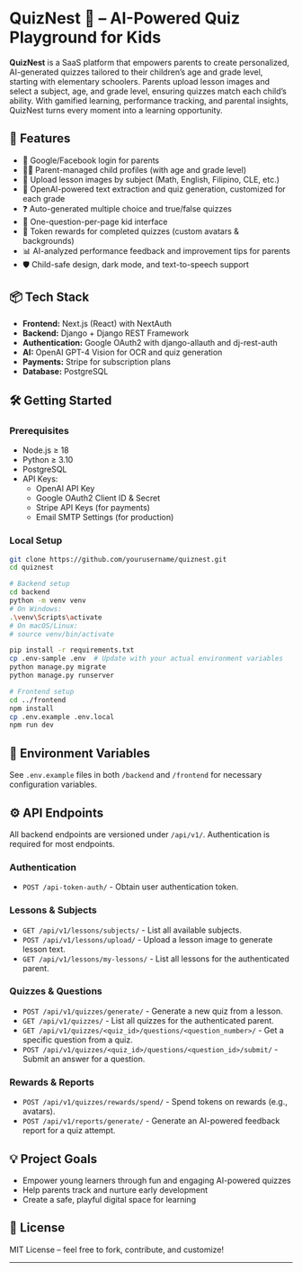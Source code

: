 # QuizNest 🐣 – AI-Powered Quiz Playground for Kids

**QuizNest** is a SaaS platform that empowers parents to create personalized, AI-generated quizzes tailored to their children’s age and grade level, starting with elementary schoolers. Parents upload lesson images and select a subject, age, and grade level, ensuring quizzes match each child’s ability. With gamified learning, performance tracking, and parental insights, QuizNest turns every moment into a learning opportunity.

## 🚀 Features

- 🔐 Google/Facebook login for parents
- 👦👧 Parent-managed child profiles (with age and grade level)
- 📸 Upload lesson images by subject (Math, English, Filipino, CLE, etc.)
- 🧠 OpenAI-powered text extraction and quiz generation, customized for each grade
- ❓ Auto-generated multiple choice and true/false quizzes
- 🧒 One-question-per-page kid interface
- 🎉 Token rewards for completed quizzes (custom avatars & backgrounds)
- 📊 AI-analyzed performance feedback and improvement tips for parents
- 🛡️ Child-safe design, dark mode, and text-to-speech support


## 📦 Tech Stack

- **Frontend:** Next.js (React) with NextAuth
- **Backend:** Django + Django REST Framework
- **Authentication:** Google OAuth2 with django-allauth and dj-rest-auth
- **AI:** OpenAI GPT-4 Vision for OCR and quiz generation
- **Payments:** Stripe for subscription plans
- **Database:** PostgreSQL

## 🛠️ Getting Started

### Prerequisites

- Node.js ≥ 18
- Python ≥ 3.10
- PostgreSQL
- API Keys: 
  - OpenAI API Key
  - Google OAuth2 Client ID & Secret
  - Stripe API Keys (for payments)
  - Email SMTP Settings (for production)

### Local Setup

```bash
git clone https://github.com/yourusername/quiznest.git
cd quiznest

# Backend setup
cd backend
python -m venv venv
# On Windows:
.\venv\Scripts\activate
# On macOS/Linux:
# source venv/bin/activate

pip install -r requirements.txt
cp .env-sample .env  # Update with your actual environment variables
python manage.py migrate
python manage.py runserver

# Frontend setup
cd ../frontend
npm install
cp .env.example .env.local
npm run dev
```

## 📄 Environment Variables

See `.env.example` files in both `/backend` and `/frontend` for necessary configuration variables.

## ⚙️ API Endpoints

All backend endpoints are versioned under `/api/v1/`. Authentication is required for most endpoints.

### Authentication
- `POST /api-token-auth/` - Obtain user authentication token.

### Lessons & Subjects
- `GET /api/v1/lessons/subjects/` - List all available subjects.
- `POST /api/v1/lessons/upload/` - Upload a lesson image to generate lesson text.
- `GET /api/v1/lessons/my-lessons/` - List all lessons for the authenticated parent.

### Quizzes & Questions
- `POST /api/v1/quizzes/generate/` - Generate a new quiz from a lesson.
- `GET /api/v1/quizzes/` - List all quizzes for the authenticated parent.
- `GET /api/v1/quizzes/<quiz_id>/questions/<question_number>/` - Get a specific question from a quiz.
- `POST /api/v1/quizzes/<quiz_id>/questions/<question_id>/submit/` - Submit an answer for a question.

### Rewards & Reports
- `POST /api/v1/quizzes/rewards/spend/` - Spend tokens on rewards (e.g., avatars).
- `POST /api/v1/reports/generate/` - Generate an AI-powered feedback report for a quiz attempt.

## 💡 Project Goals

- Empower young learners through fun and engaging AI-powered quizzes
- Help parents track and nurture early development
- Create a safe, playful digital space for learning

## 📘 License

MIT License – feel free to fork, contribute, and customize!

---
